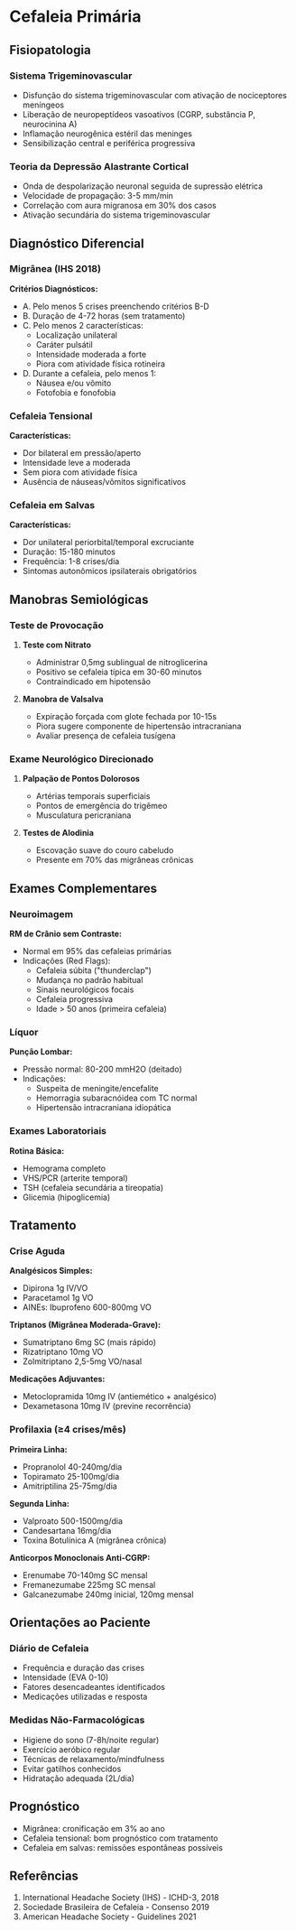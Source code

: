 # Cefaleia Primária

## Fisiopatologia

### Sistema Trigeminovascular
- Disfunção do sistema trigeminovascular com ativação de nociceptores meníngeos
- Liberação de neuropeptídeos vasoativos (CGRP, substância P, neurocinina A)
- Inflamação neurogênica estéril das meninges
- Sensibilização central e periférica progressiva

### Teoria da Depressão Alastrante Cortical
- Onda de despolarização neuronal seguida de supressão elétrica
- Velocidade de propagação: 3-5 mm/min
- Correlação com aura migranosa em 30% dos casos
- Ativação secundária do sistema trigeminovascular

## Diagnóstico Diferencial

### Migrânea (IHS 2018)
**Critérios Diagnósticos:**
- A. Pelo menos 5 crises preenchendo critérios B-D
- B. Duração de 4-72 horas (sem tratamento)
- C. Pelo menos 2 características:
  - Localização unilateral
  - Caráter pulsátil
  - Intensidade moderada a forte
  - Piora com atividade física rotineira
- D. Durante a cefaleia, pelo menos 1:
  - Náusea e/ou vômito
  - Fotofobia e fonofobia

### Cefaleia Tensional
**Características:**
- Dor bilateral em pressão/aperto
- Intensidade leve a moderada
- Sem piora com atividade física
- Ausência de náuseas/vômitos significativos

### Cefaleia em Salvas
**Características:**
- Dor unilateral periorbital/temporal excruciante
- Duração: 15-180 minutos
- Frequência: 1-8 crises/dia
- Sintomas autonômicos ipsilaterais obrigatórios

## Manobras Semiológicas

### Teste de Provocação
1. **Teste com Nitrato**
   - Administrar 0,5mg sublingual de nitroglicerina
   - Positivo se cefaleia típica em 30-60 minutos
   - Contraindicado em hipotensão

2. **Manobra de Valsalva**
   - Expiração forçada com glote fechada por 10-15s
   - Piora sugere componente de hipertensão intracraniana
   - Avaliar presença de cefaleia tusígena

### Exame Neurológico Direcionado
1. **Palpação de Pontos Dolorosos**
   - Artérias temporais superficiais
   - Pontos de emergência do trigêmeo
   - Musculatura pericraniana

2. **Testes de Alodinia**
   - Escovação suave do couro cabeludo
   - Presente em 70% das migrâneas crônicas

## Exames Complementares

### Neuroimagem
**RM de Crânio sem Contraste:**
- Normal em 95% das cefaleias primárias
- Indicações (Red Flags):
  - Cefaleia súbita ("thunderclap")
  - Mudança no padrão habitual
  - Sinais neurológicos focais
  - Cefaleia progressiva
  - Idade > 50 anos (primeira cefaleia)

### Líquor
**Punção Lombar:**
- Pressão normal: 80-200 mmH2O (deitado)
- Indicações:
  - Suspeita de meningite/encefalite
  - Hemorragia subaracnóidea com TC normal
  - Hipertensão intracraniana idiopática

### Exames Laboratoriais
**Rotina Básica:**
- Hemograma completo
- VHS/PCR (arterite temporal)
- TSH (cefaleia secundária a tireopatia)
- Glicemia (hipoglicemia)

## Tratamento

### Crise Aguda
**Analgésicos Simples:**
- Dipirona 1g IV/VO
- Paracetamol 1g VO
- AINEs: Ibuprofeno 600-800mg VO

**Triptanos (Migrânea Moderada-Grave):**
- Sumatriptano 6mg SC (mais rápido)
- Rizatriptano 10mg VO
- Zolmitriptano 2,5-5mg VO/nasal

**Medicações Adjuvantes:**
- Metoclopramida 10mg IV (antiemético + analgésico)
- Dexametasona 10mg IV (previne recorrência)

### Profilaxia (≥4 crises/mês)
**Primeira Linha:**
- Propranolol 40-240mg/dia
- Topiramato 25-100mg/dia
- Amitriptilina 25-75mg/dia

**Segunda Linha:**
- Valproato 500-1500mg/dia
- Candesartana 16mg/dia
- Toxina Botulínica A (migrânea crônica)

**Anticorpos Monoclonais Anti-CGRP:**
- Erenumabe 70-140mg SC mensal
- Fremanezumabe 225mg SC mensal
- Galcanezumabe 240mg inicial, 120mg mensal

## Orientações ao Paciente

### Diário de Cefaleia
- Frequência e duração das crises
- Intensidade (EVA 0-10)
- Fatores desencadeantes identificados
- Medicações utilizadas e resposta

### Medidas Não-Farmacológicas
- Higiene do sono (7-8h/noite regular)
- Exercício aeróbico regular
- Técnicas de relaxamento/mindfulness
- Evitar gatilhos conhecidos
- Hidratação adequada (2L/dia)

## Prognóstico
- Migrânea: cronificação em 3% ao ano
- Cefaleia tensional: bom prognóstico com tratamento
- Cefaleia em salvas: remissões espontâneas possíveis

## Referências
1. International Headache Society (IHS) - ICHD-3, 2018
2. Sociedade Brasileira de Cefaleia - Consenso 2019
3. American Headache Society - Guidelines 2021 